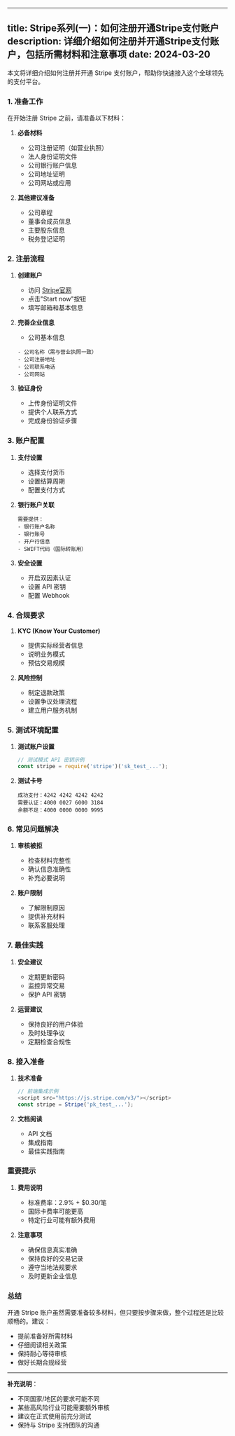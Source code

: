  ---
title: Stripe系列(一)：如何注册开通Stripe支付账户
description: 详细介绍如何注册并开通Stripe支付账户，包括所需材料和注意事项
date: 2024-03-20
---

本文将详细介绍如何注册并开通 Stripe 支付账户，帮助你快速接入这个全球领先的支付平台。

### 1. **准备工作**

在开始注册 Stripe 之前，请准备以下材料：

1. **必备材料**
   - 公司注册证明（如营业执照）
   - 法人身份证明文件
   - 公司银行账户信息
   - 公司地址证明
   - 公司网站或应用

2. **其他建议准备**
   - 公司章程
   - 董事会成员信息
   - 主要股东信息
   - 税务登记证明

### 2. **注册流程**

1. **创建账户**
   - 访问 [Stripe官网](https://stripe.com)
   - 点击"Start now"按钮
   - 填写邮箱和基本信息

2. **完善企业信息**
   - 公司基本信息
   ```text
   - 公司名称（需与营业执照一致）
   - 公司注册地址
   - 公司联系电话
   - 公司网站
   ```

3. **验证身份**
   - 上传身份证明文件
   - 提供个人联系方式
   - 完成身份验证步骤

### 3. **账户配置**

1. **支付设置**
   - 选择支付货币
   - 设置结算周期
   - 配置支付方式

2. **银行账户关联**
   ```text
   需要提供：
   - 银行账户名称
   - 银行账号
   - 开户行信息
   - SWIFT代码（国际转账用）
   ```

3. **安全设置**
   - 开启双因素认证
   - 设置 API 密钥
   - 配置 Webhook

### 4. **合规要求**

1. **KYC (Know Your Customer)**
   - 提供实际经营者信息
   - 说明业务模式
   - 预估交易规模

2. **风险控制**
   - 制定退款政策
   - 设置争议处理流程
   - 建立用户服务机制

### 5. **测试环境配置**

1. **测试账户设置**
   ```javascript
   // 测试模式 API 密钥示例
   const stripe = require('stripe')('sk_test_...');
   ```

2. **测试卡号**
   ```text
   成功支付：4242 4242 4242 4242
   需要认证：4000 0027 6000 3184
   余额不足：4000 0000 0000 9995
   ```

### 6. **常见问题解决**

1. **审核被拒**
   - 检查材料完整性
   - 确认信息准确性
   - 补充必要说明

2. **账户限制**
   - 了解限制原因
   - 提供补充材料
   - 联系客服处理

### 7. **最佳实践**

1. **安全建议**
   - 定期更新密码
   - 监控异常交易
   - 保护 API 密钥

2. **运营建议**
   - 保持良好的用户体验
   - 及时处理争议
   - 定期检查合规性

### 8. **接入准备**

1. **技术准备**
   ```javascript
   // 前端集成示例
   <script src="https://js.stripe.com/v3/"></script>
   const stripe = Stripe('pk_test_...');
   ```

2. **文档阅读**
   - API 文档
   - 集成指南
   - 最佳实践指南

### 重要提示

1. **费用说明**
   - 标准费率：2.9% + $0.30/笔
   - 国际卡费率可能更高
   - 特定行业可能有额外费用

2. **注意事项**
   - 确保信息真实准确
   - 保持良好的交易记录
   - 遵守当地法规要求
   - 及时更新企业信息

### 总结

开通 Stripe 账户虽然需要准备较多材料，但只要按步骤来做，整个过程还是比较顺畅的。建议：

- 提前准备好所需材料
- 仔细阅读相关政策
- 保持耐心等待审核
- 做好长期合规经营

---

**补充说明**：
- 不同国家/地区的要求可能不同
- 某些高风险行业可能需要额外审核
- 建议在正式使用前充分测试
- 保持与 Stripe 支持团队的沟通